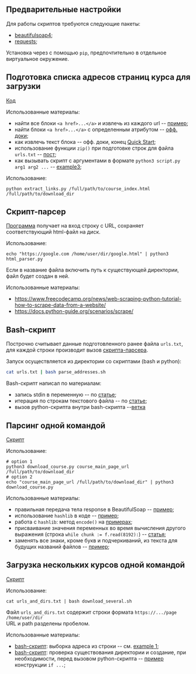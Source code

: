 ## Предварительные настройки

Для работы скриптов требуются следующие пакеты:
- [beautifulsoap4](https://www.crummy.com/software/BeautifulSoup/bs4/doc/#installing-beautiful-soup);
- [requests](https://docs.python-requests.org/en/latest/);

Установка через с помощью `pip`, предпочтительно в отдельное виртуальное окружение.

## Подготовка списка адресов страниц курса для загрузки

[Код](extract_links.py)

Использованные материалы:
- найти все блоки `<a href>...</a>` и извлечь из каждого url -- [пример](https://stackoverflow.com/a/14470595);
- найти блоки `<a href>...</a>` c определенным атрибутом -- [офф. доки](https://www.crummy.com/software/BeautifulSoup/bs4/doc/#find-all);
- как извлечь текст блока -- офф. доки, конец [Quick Start](https://www.crummy.com/software/BeautifulSoup/bs4/doc/#quick-start);
- использование функции `zip()` при подготовке строк для файла `urls.txt` -- [пост](https://vk.com/wall-11462611_11550);
- как вызывать скрипт с аргументами в формате `python3 script.py arg1 arg2 ...` -- [example3](https://www.geeksforgeeks.org/executing-functions-with-multiple-arguments-at-a-terminal-in-python/);

Использование:
```
python extract_links.py /full/path/to/course_index.html /full/path/to/download_dir
```

## Скрипт-парсер

[Программа](html_parser.py) получает на вход строку с URL, сохраняет соответствующий html-файл на диск.

Использование:
```
echo "https://google.com /home/user/dir/google.html" | python3 html_parser.py
```

Если в название файла включить путь к существующей директории, файл будет создан в ней.

Использованные материалы:
- https://www.freecodecamp.org/news/web-scraping-python-tutorial-how-to-scrape-data-from-a-website/
- https://docs.python-guide.org/scenarios/scrape/

## Bash-скрипт

Построчно считывает данные подготовленного ранее файла `urls.txt`, для каждой строки производит вызов [скрипта-парсера](html_parser.py).

Запуск осуществляется из директории со скриптами (bash и python):
```bash
cat urls.txt | bash parse_addresses.sh
```

Bash-скрипт написал по материалам:
- запись stdin в переменную -- по [статье](https://ryanstutorials.net/bash-scripting-tutorial/bash-input.php); 
- итерация по строкам текстового файла -- по [статье](https://www.cyberciti.biz/faq/unix-howto-read-line-by-line-from-file/);
- вызов python-скрипта внутри bash-скрипта --[ветка](https://stackoverflow.com/questions/4377109/shell-script-execute-a-python-program-from-within-a-shell-script) 

## Парсинг одной командой 

[Скрипт](download_course.py)

Использование:
```
# option 1
python3 download_course.py course_main_page_url /full/path/to/download_dir
# option 2
echo "course_main_page_url /full/path/to/download_dir" | python3 download_course.py
```

Использованные материалы:
- правильная передача тела response в BeautifulSoap -- [пример](https://stackoverflow.com/a/39757879);
- использование `hashlib` в коде -- [пример](https://stackoverflow.com/a/59056837);
- работа с `hashlib`: метод `encode()` на [примерах](https://www.atqed.com/python-hashlib);
- присваивание значения переменных во время вычисления другого выражения (строка `while chunk := f.read(8192):`) -- [статья](https://medium.com/nuances-of-programming/%D0%BA%D0%BE%D0%B3%D0%B4%D0%B0-%D0%B8-%D0%B7%D0%B0%D1%87%D0%B5%D0%BC-%D0%B8%D1%81%D0%BF%D0%BE%D0%BB%D1%8C%D0%B7%D0%BE%D0%B2%D0%B0%D1%82%D1%8C-%D0%BE%D0%BF%D0%B5%D1%80%D0%B0%D1%82%D0%BE%D1%80-%D0%B2-python-d2e70bf85a40);
- заменять все знаки, кроме букв и подчеркиваний, из текста для будущих названий файлов -- [пример](https://stackoverflow.com/a/875978);


## Загрузка нескольких курсов одной командой

[Скрипт](download_several.sh)

Использование:
```
cat urls_and_dirs.txt | bash download_several.sh
```

Файл `urls_and_dirs.txt` содержит строки формата `https://.../page /home/user/dir`      
URL и path разделены пробелом.

Использованные материалы:
- [bash-скрипт](download_several.sh): выборка адреса из строки -- см. [example 1](https://www.tutorialkart.com/bash-shell-scripting/bash-split-string/);
- [bash-скрипт](download_several.sh): проверка существования директории и создание, при необходимости, перед вызовом python-скрипта -- [пример](https://www.cyberciti.biz/faq/howto-check-if-a-directory-exists-in-a-bash-shellscript/) конструкции `if ...`;
